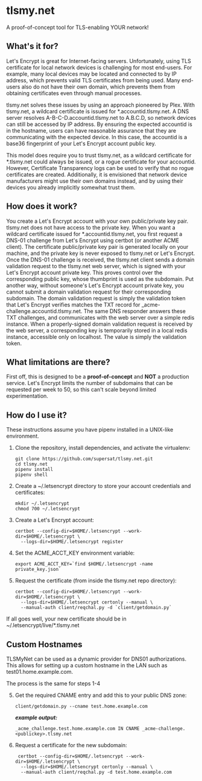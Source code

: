 # tlsmy.net

A proof-of-concept tool for TLS-enabling YOUR network!

## What's it for?

Let's Encrypt is great for Internet-facing servers. Unfortunately, using TLS
certificate for local network devices is challenging for most end-users. For
example, many local devices may be located and connected to by IP address,
which prevents valid TLS certificates from being used. Many end-users also do
not have their own domain, which prevents them from obtaining certificates
even through manual processes.

tlsmy.net solves these issues by using an approach pioneered by Plex. With
tlsmy.net, a wildcard certificate is issued for *.accountid.tlsmy.net. A DNS
server resolves A-B-C-D.accountid.tlsmy.net to A.B.C.D, so network devices can
still be accessed by IP address. By ensuring the expected accountid is in the
hostname, users can have reasonable assurance that they are communicating with
the expected device. In this case, the accountid is a base36 fingerprint of your
Let's Encrypt account public key.

This model does require you to trust tlsmy.net, as a wildcard certificate for
*.tlsmy.net could always be issued, or a rogue certificate for your accountid.
However, Certificate Transparency logs can be used to verify that no rogue
certificates are created. Additionally, it is envisioned that network device
manufacturers might use their own domains instead, and by using their devices
you already implicitly somewhat trust them.

## How does it work?

You create a Let's Encrypt account with your own public/private key pair.
tlsmy.net does not have access to the private key. When you want a wildcard
certificate issued for *.accountid.tlsmy.net, you first request a DNS-01
challenge from Let's Encrypt using certbot (or another ACME client). The
certificate public/private key pair is generated locally on your machine,
and the private key is never exposed to tlsmy.net or Let's Encrypt. Once the
DNS-01 challenge is received, the tlsmy.net client sends a domain validation
request to the tlsmy.net web server, which is signed with your Let's Encrypt
account private key. This proves control over the corresponding public key,
whose thumbprint is used as the subdomain. Put another way, without someone's
Let's Encrypt account private key, you cannot submit a domain validation request
for their corresponding subdomain. The domain validation request is simply the
validation token that Let's Encrypt verifies matches the TXT record for
_acme-challenge.accountid.tlsmy.net. The same DNS responder answers these TXT
challenges, and communicates with the web server over a simple redis instance.
When a properly-signed domain validation request is received by the web server,
a corresponding key is temporarily stored in a local redis instance, accessible
only on localhost. The value is simply the validation token.

## What limitations are there?

First off, this is designed to be a **proof-of-concept** and **NOT** a
production service. Let's Encrypt limits the number of subdomains that can be
requested per week to 50, so this can't scale beyond limited experimentation.

## How do I use it?

These instructions assume you have pipenv installed in a UNIX-like environment.

1) Clone the repository, install dependencies, and activate the virtualenv:
       
       git clone https://github.com/supersat/tlsmy.net.git
       cd tlsmy.net
       pipenv install
       pipenv shell
       
2) Create a ~/.letsencrypt directory to store your account credentials and
   certificates:

       mkdir ~/.letsencrypt
       chmod 700 ~/.letsencrypt
   
3) Create a Let's Encrypt account:

       certbot --config-dir=$HOME/.letsencrypt --work-dir=$HOME/.letsencrypt \
         --logs-dir=$HOME/.letsencrypt register
   
4) Set the ACME_ACCT_KEY environment variable:

       export ACME_ACCT_KEY=`find $HOME/.letsencrypt -name private_key.json`
   
5) Request the certificate (from inside the tlsmy.net repo directory):

       certbot --config-dir=$HOME/.letsencrypt --work-dir=$HOME/.letsencrypt \
         --logs-dir=$HOME/.letsencrypt certonly --manual \
         --manual-auth client/reqchal.py -d `client/getdomain.py`

If all goes well, your new certificate should be in
~/.letsencrypt/live/*.tlsmy.net

## Custom Hostnames

TLSMyNet can be used as a dynamic provider for DNS01 authorizations. This allows for setting up a custom hostname in the LAN such as test01.home.example.com. 

The process is the same for steps 1-4

5)  Get the required CNAME entry and add this to your public DNS zone: 

        client/getdomain.py --cname test.home.example.com

    ***example output:***

        _acme_challenge.test.home.example.com IN CNAME _acme-challenge.<publickey>.tlsmy.net

6) Request a certificate for the new subdomain:

        certbot --config-dir=$HOME/.letsencrypt --work-dir=$HOME/.letsencrypt \
         --logs-dir=$HOME/.letsencrypt certonly --manual \
         --manual-auth client/reqchal.py -d test.home.example.com
